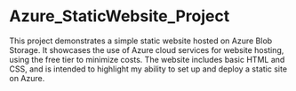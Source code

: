 # Azure_StaticWebsite_Project
This project demonstrates a simple static website hosted on Azure Blob Storage. It showcases the use of Azure cloud services for website hosting, using the free tier to minimize costs. The website includes basic HTML and CSS, and is intended to highlight my ability to set up and deploy a static site on Azure.

